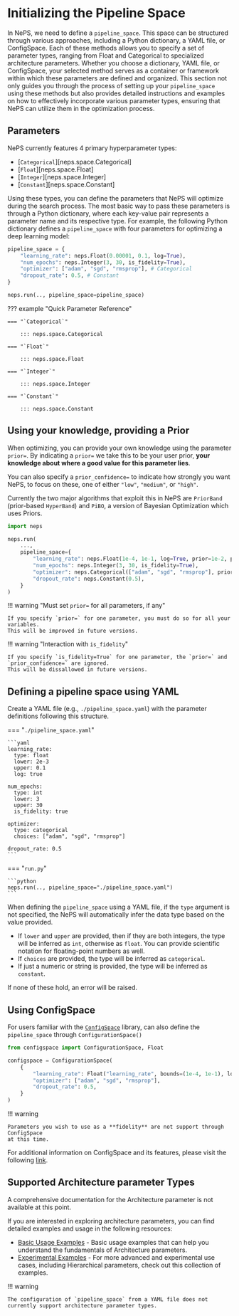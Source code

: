 # Initializing the Pipeline Space

In NePS, we need to define a `pipeline_space`.
This space can be structured through various approaches, including a Python dictionary, a YAML file, or ConfigSpace.
Each of these methods allows you to specify a set of parameter types, ranging from Float and Categorical to specialized architecture parameters.
Whether you choose a dictionary, YAML file, or ConfigSpace, your selected method serves as a container or framework
within which these parameters are defined and organized. This section not only guides you through the process of
setting up your `pipeline_space` using these methods but also provides detailed instructions and examples on how to
effectively incorporate various parameter types, ensuring that NePS can utilize them in the optimization process.


## Parameters
NePS currently features 4 primary hyperparameter types:

* [`Categorical`][neps.space.Categorical]
* [`Float`][neps.space.Float]
* [`Integer`][neps.space.Integer]
* [`Constant`][neps.space.Constant]

Using these types, you can define the parameters that NePS will optimize during the search process.
The most basic way to pass these parameters is through a Python dictionary, where each key-value
pair represents a parameter name and its respective type.
For example, the following Python dictionary defines a `pipeline_space` with four parameters
for optimizing a deep learning model:

```python
pipeline_space = {
    "learning_rate": neps.Float(0.00001, 0.1, log=True),
    "num_epochs": neps.Integer(3, 30, is_fidelity=True),
    "optimizer": ["adam", "sgd", "rmsprop"], # Categorical
    "dropout_rate": 0.5, # Constant
}

neps.run(.., pipeline_space=pipeline_space)
```

??? example "Quick Parameter Reference"

    === "`Categorical`"

        ::: neps.space.Categorical

    === "`Float`"

        ::: neps.space.Float

    === "`Integer`"

        ::: neps.space.Integer

    === "`Constant`"

        ::: neps.space.Constant


## Using your knowledge, providing a Prior
When optimizing, you can provide your own knowledge using the parameter `prior=`.
By indicating a `prior=` we take this to be your user prior,
**your knowledge about where a good value for this parameter lies**.

You can also specify a `prior_confidence=` to indicate how strongly you want NePS,
to focus on these, one of either `"low"`, `"medium"`, or `"high"`.

Currently the two major algorithms that exploit this in NePS are `PriorBand`
(prior-based `HyperBand`) and `PiBO`, a version of Bayesian Optimization which uses Priors.

```python
import neps

neps.run(
    ...,
    pipeline_space={
        "learning_rate": neps.Float(1e-4, 1e-1, log=True, prior=1e-2, prior_confidence="medium"),
        "num_epochs": neps.Integer(3, 30, is_fidelity=True),
        "optimizer": neps.Categorical(["adam", "sgd", "rmsprop"], prior="adam", prior_confidence="low"),
        "dropout_rate": neps.Constant(0.5),
    }
)
```
!!! warning "Must set `prior=` for all parameters, if any"

    If you specify `prior=` for one parameter, you must do so for all your variables.
    This will be improved in future versions.

!!! warning "Interaction with `is_fidelity`"

    If you specify `is_fidelity=True` for one parameter, the `prior=` and `prior_confidence=` are ignored.
    This will be dissallowed in future versions.

## Defining a pipeline space using YAML
Create a YAML file (e.g., `./pipeline_space.yaml`) with the parameter definitions following this structure.

=== "`./pipeline_space.yaml`"

    ```yaml
    learning_rate:
      type: float
      lower: 2e-3
      upper: 0.1
      log: true

    num_epochs:
      type: int
      lower: 3
      upper: 30
      is_fidelity: true

    optimizer:
      type: categorical
      choices: ["adam", "sgd", "rmsprop"]

    dropout_rate: 0.5
    ```

=== "`run.py`"

    ```python
    neps.run(.., pipeline_space="./pipeline_space.yaml")
    ```

When defining the `pipeline_space` using a YAML file, if the `type` argument is not specified,
the NePS will automatically infer the data type based on the value provided.

* If `lower` and `upper` are provided, then if they are both integers, the type will be inferred as `int`,
    otherwise as `float`. You can provide scientific notation for floating-point numbers as well.
* If `choices` are provided, the type will be inferred as `categorical`.
* If just a numeric or string is provided, the type will be inferred as `constant`.

If none of these hold, an error will be raised.


## Using ConfigSpace

For users familiar with the [`ConfigSpace`](https://automl.github.io/ConfigSpace/main/) library,
can also define the `pipeline_space` through `ConfigurationSpace()`

```python
from configspace import ConfigurationSpace, Float

configspace = ConfigurationSpace(
    {
        "learning_rate": Float("learning_rate", bounds=(1e-4, 1e-1), log=True)
        "optimizer": ["adam", "sgd", "rmsprop"],
        "dropout_rate": 0.5,
    }
)
```

!!! warning

    Parameters you wish to use as a **fidelity** are not support through ConfigSpace
    at this time.

For additional information on ConfigSpace and its features, please visit the following
[link](https://github.com/automl/ConfigSpace).

## Supported Architecture parameter Types
A comprehensive documentation for the Architecture parameter is not available at this point.

If you are interested in exploring architecture parameters, you can find detailed
examples and usage in the following resources:

- [Basic Usage Examples](https://github.com/automl/neps/tree/master/neps_examples/basic_usage) - Basic usage
    examples that can help you understand the fundamentals of Architecture parameters.
- [Experimental Examples](https://github.com/automl/neps/tree/master/neps_examples/experimental) - For more advanced
    and experimental use cases, including Hierarchical parameters, check out this collection of examples.

!!! warning

    The configuration of `pipeline_space` from a YAML file does not currently support architecture parameter types.

